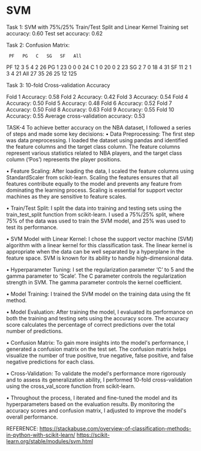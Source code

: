# SVM
Task 1: SVM with 75%/25% Train/Test Split and Linear Kernel
Training set accuracy: 0.60
Test set accuracy: 0.62

Task 2: Confusion Matrix:

     PF   PG   C   SG   SF   All
PF  12    3     5    4      2    26
PG  1    23    0     0     0    24
C     1    0    20    0     2    23
SG   2   7     0    18    4    31
SF  11   2      1     3     4   21
All  27  35   26    25  12   125




Task 3: 10-fold Cross-validation Accuracy

Fold 1 	 Accuracy: 0.58
Fold 2 	 Accuracy: 0.42
Fold 3 	 Accuracy: 0.54
Fold 4 	 Accuracy: 0.50
Fold 5 	 Accuracy: 0.48
Fold 6 	 Accuracy: 0.52
Fold 7 	 Accuracy: 0.50
Fold 8 	 Accuracy: 0.63
Fold 9 	 Accuracy: 0.55
Fold 10 	 Accuracy: 0.55
Average cross-validation accuracy: 0.53


TASK-4
To achieve better accuracy on the NBA dataset, I followed a series of steps and made some key decisions:
•	Data Preprocessing: The first step was data preprocessing. I loaded the dataset using pandas and identified the feature columns and the target class column. The feature columns represent various statistics related to NBA players, and the target class column (‘Pos’) represents the player positions.

•	Feature Scaling: After loading the data, I scaled the feature columns using StandardScaler from scikit-learn. Scaling the features ensures that all features contribute equally to the model and prevents any feature from dominating the learning process. Scaling is essential for support vector machines as they are sensitive to feature scales.

•	Train/Test Split: I split the data into training and testing sets using the train_test_split function from scikit-learn. I used a 75%/25% split, where 75% of the data was used to train the SVM model, and 25% was used to test its performance.

•	SVM Model with Linear Kernel: I chose the support vector machine (SVM) algorithm with a linear kernel for this classification task. The linear kernel is appropriate when the data can be well separated by a hyperplane in the feature space. SVM is known for its ability to handle high-dimensional data.

•	Hyperparameter Tuning: I set the regularization parameter ‘C’ to 5 and the gamma parameter to ‘Scale’. The C parameter controls the regularization strength in SVM. The gamma parameter controls the kernel coefficient.

•	Model Training: I trained the SVM model on the training data using the fit method.

•	Model Evaluation: After training the model, I evaluated its performance on both the training and testing sets using the accuracy score. The accuracy score calculates the percentage of correct predictions over the total number of predictions.

•	Confusion Matrix: To gain more insights into the model's performance, I generated a confusion matrix on the test set. The confusion matrix helps visualize the number of true positive, true negative, false positive, and false negative predictions for each class.

•	Cross-Validation: To validate the model's performance more rigorously and to assess its generalization ability, I performed 10-fold cross-validation using the cross_val_score function from scikit-learn. 

•	Throughout the process, I iterated and fine-tuned the model and its hyperparameters based on the evaluation results. By monitoring the accuracy scores and confusion matrix, I adjusted to improve the model's overall performance.

REFERENCE:
https://stackabuse.com/overview-of-classification-methods-in-python-with-scikit-learn/
https://scikit-learn.org/stable/modules/svm.html
